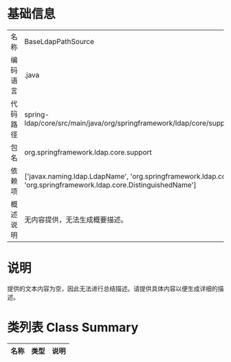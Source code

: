 # 基础信息

|      |      |
|------|------|
| 名称 | BaseLdapPathSource |
| 编码语言 | .java |
| 代码路径 | spring-ldap/core/src/main/java/org/springframework/ldap/core/support/BaseLdapPathSource.java |
| 包名 | org.springframework.ldap.core.support |
| 依赖项 | ['javax.naming.ldap.LdapName', 'org.springframework.ldap.core.ContextSource', 'org.springframework.ldap.core.DistinguishedName'] |
| 概述说明 | 无内容提供，无法生成概要描述。 |

# 说明

提供的文本内容为空，因此无法进行总结描述。请提供具体内容以便生成详细的描述。

# 类列表 Class Summary

| 名称   | 类型  | 说明 |
|-------|------|-------------|




